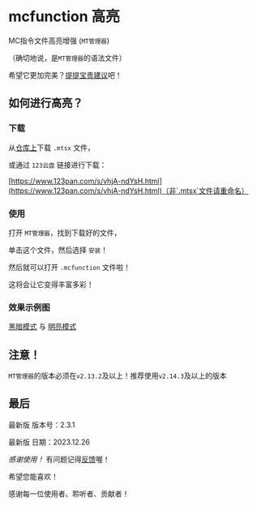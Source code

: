 # mcfunction 高亮
MC指令文件高亮增强 (`MT管理器`)

（确切地说，是`MT管理器`的语法文件）

希望它更加完美？[提提宝贵建议](https://githubfast.com/teaSummer/mcfunction_HighLight/issues/new)吧！

## 如何进行高亮？

### 下载

从[仓库上](https://githubfast.com/teaSummer/mcfunction_HighLight/tree/main/下载)下载 `.mtsx` 文件，

或通过 `123云盘` 链接进行下载：

[https://www.123pan.com/s/vhjA-ndYsH.html](https://www.123pan.com/s/vhjA-ndYsH.html)（非`.mtsx`文件请重命名）

### 使用

打开 `MT管理器`，找到下载好的文件，

单击这个文件，然后选择 `安装`！

然后就可以打开 `.mcfunction` 文件啦！

这将会让它变得丰富多彩！

### 效果示例图

[黑暗模式](https://cccimg.com/view.php/0d692f78c8b91a3dacb1bc167bd695c4.jpg)
与
[明亮模式](https://cccimg.com/view.php/9eb162e7e3025496e1c67ca64798a4d1.jpg)

## 注意！

`MT管理器`的版本必须在`v2.13.2`及以上！推荐使用`v2.14.3`及以上的版本

## 最后

最新版 版本号：2.3.1

最新版 日期：2023.12.26

*感谢使用！* 有问题记得[反馈](https://githubfast.com/teaSummer/mcfunction_HighLight/issues/new)喔！

希望您能喜欢！

感谢每一位使用者、聆听者、贡献者！
